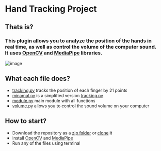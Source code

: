 # Hand Tracking Project

<h2>Thats is?</h2>
<h3>This plugin allows you to analyze the position of the hands in real time, as well as control the volume of the computer sound. It uses <a href="https://opencv.org/">OpenCV</a> and <a href="https://mediapipe.dev/">MediaPipe</a> libraries.</h3>

![image](https://github.com/sleepwallking/hand-tracking-project/blob/master/volume-control.gif)

<h2>What each file does?</h2>
<ul type="square">
  <li><a href="https://github.com/sleepwallking/hand-tracking-project/blob/master/tracking.py">tracking.py</a> tracks the position of each finger by 21 points</li>
  <li><a href="https://github.com/sleepwallking/hand-tracking-project/blob/master/minimal.py">minamal.py</a> is a simplified version <a href="https://github.com/sleepwallking/hand-tracking-project/blob/master/tracking.py">tracking.py</a></li>
  <li><a href="https://github.com/sleepwallking/hand-tracking-project/blob/master/module.py">module.py</a> main module with all functions</li>
  <li><a href="https://github.com/sleepwallking/hand-tracking-project/blob/master/volume.py">volume.py</a> allows you to control the sound volume on your computer</li>
</ul>

<h2>How to start?</h2>
<ul type="square">
  <li>Download the repository as a <a href="https://github.com/sleepwallking/hand-tracking-project/archive/refs/heads/master.zip">zip folder</a> or <a href="https://github.com/sleepwallking/hand-tracking-project.git">clone</a> it</li>
  <li>Install <a href="https://opencv.org/">OpenCV</a> and <a href="https://mediapipe.dev/">MediaPipe</a></li>
  <li>Run any of the files using terminal</li>
</ul>
